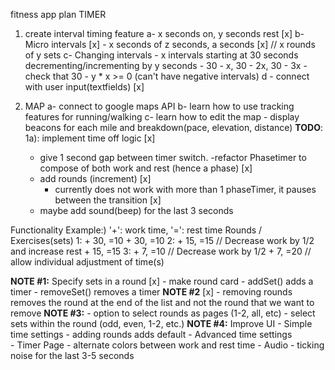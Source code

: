 fitness app plan
TIMER
1) create interval timing feature
	a- x seconds on, y seconds rest [x]
	b- Micro intervals [x]
		- x seconds of z seconds, a seconds [x] // x rounds of y sets
	c- Changing intervals
		- x intervals starting at 30 seconds decrementing/incrementing by y seconds
			- 30 - x, 30 - 2x, 30 - 3x
		- check that  30 - y * x >= 0 (can't have negative intervals)
	d - connect with user input(textfields) [x]
	
2) MAP
	a- connect to google maps API
	b- learn how to use tracking features for running/walking
	c- learn how to edit the map
		- display beacons for each mile and breakdown(pace, elevation, distance)
**TODO**:
1a): implement time off logic [x]
	- give 1 second gap between timer switch.
		-refactor Phasetimer to compose of both work and rest (hence a phase) [x]
	- add rounds (increment) [x]
		- currently does not work with more than 1 phaseTimer, it pauses between the transition [x]
	- maybe add sound(beep) for the last 3 seconds 

Functionality Example:) '+': work time, '=': rest time
    Rounds / Exercises(sets)
    1: + 30, =10
       + 30, =10
    2: + 15, =15 // Decrease work by 1/2 and increase rest
       + 15, =15
    3: + 7, =10 // Decrease work by 1/2 
       + 7, =20 // allow individual adjustment of time(s)

**NOTE #1:** Specify sets in a round [x]
    - make round card
    - addSet() adds a timer
    - removeSet() removes a timer
**NOTE #2** [x]
	- removing rounds removes the round at the end of the list and not the round that we want to remove 
**NOTE #3:**
    - option to select rounds as pages (1-2, all, etc)
        - select sets within the round (odd, even, 1-2, etc.)
**NOTE #4:** Improve UI
	- Simple time settings
		- adding rounds adds default 
	- Advanced time settings	
	- Timer Page
		- alternate colors between work and rest time
		- Audio
			- ticking noise for the last 3-5 seconds
		
